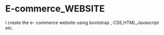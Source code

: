 # E-commerce_WEBSITE
I create the  e- commerce website using bootstrap , CSS,HTML,Javascript  etc. 

